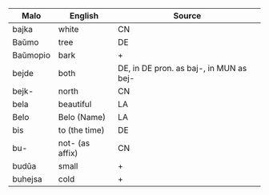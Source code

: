 Malo                    | English          | Source
----------------------- | ---------------- | --------------
bajka                   | white            | CN
Baŭmo                   | tree             | DE
Baŭmopio                | bark             | + 
bejde                   | both             | DE, in DE pron. as baj-, in MUN as bej-
bejk-                   | north            | CN
bela                    | beautiful        | LA
Belo                    | Belo (Name)      | LA
bis                     | to (the time)    | DE
bu-                     | not- (as affix)  | CN
budŭa                   | small            | +
buhejsa                 | cold             | +


